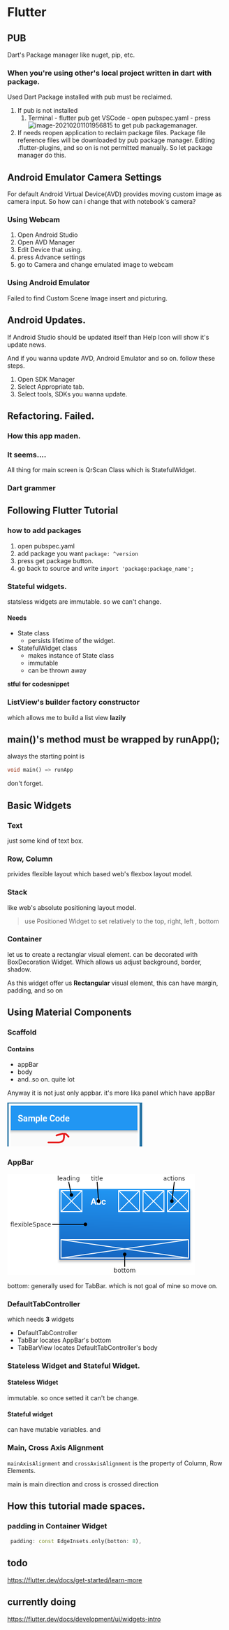 # Flutter

## PUB

Dart's Package manager like nuget, pip, etc.

 

### When you're using other's local project written in dart with package.

Used Dart Package installed with pub must be reclaimed.

1. If pub is not installed
   1. Terminal - flutter pub get
      VSCode - open pubspec.yaml - press ![image-20210201101956815](D:\KULS\DailyMD\2102\referenceImage\210221\image-20210201101956815.png) to get pub packagemanager.
2. If needs reopen application to reclaim package files.
   Package file reference files will be downloaded by pub package manager.
   Editing .flutter-plugins, and so on is not permitted manually. So let package manager do this.



## Android Emulator Camera Settings

For default Android Virtual Device(AVD) provides moving custom image as camera input.
So how can i change that with notebook's camera?

### Using Webcam

1. Open Android Studio
2. Open AVD Manager
3. Edit Device that using.
4. press Advance settings
5. go to Camera and change emulated image to webcam

### Using Android Emulator

Failed to find Custom Scene Image insert and picturing.



## Android Updates.

If Android Studio should be updated itself than Help Icon will show it's update news.

And if you wanna update AVD, Android Emulator and so on. follow these steps.

1. Open SDK Manager
2. Select Appropriate tab.
3. Select tools, SDKs you wanna update.





## Refactoring. Failed.

### How this app maden.

### It seems....

All thing for main screen is QrScan Class which is StatefulWidget.



### Dart grammer





## Following Flutter Tutorial

### how to add packages

1. open pubspec.yaml
2. add package you want `package: ^version` 
3. press get package button.
4. go back to source and write `import 'package:package_name';`



### Stateful widgets.

statsless widgets are immutable. so we can't change.

#### Needs

* State class
  * persists lifetime of the widget.
* StatefulWidget class
  * makes instance of State class
  * immutable
  * can be thrown away

**stful for codesnippet**



### ListView's builder factory constructor

which allows me to build a list view **lazily**



## main()'s method must be wrapped by runApp();

always the starting point is 

```dart
void main() => runApp
```

don't forget.



## Basic Widgets

### Text

just some kind of text box.

### Row, Column

privides flexible layout which based web's flexbox layout model.

### Stack

like web's absolute positioning layout model.

> use Positioned Widget to set relatively to the top, right, left , bottom

### Container

let us to create a rectanglar visual element. can be decorated with  BoxDecoration Widget. Which allows us adjust background, border, shadow.

As this widget offer us **Rectangular** visual element, this can have margin, padding, and so on



## Using Material Components

### Scaffold

#### Contains

* appBar
* body
* and..so on. quite lot

Anyway it is not just only appbar. it's more lika panel which have appBar

<img src="referenceImage/Flutter/image-20210203101802694.png" alt="image-20210203101802694" style="zoom:%;" />

### AppBar

![image-20210203101831657](referenceImage/Flutter/image-20210203101831657.png)

bottom: generally used for TabBar. which is not goal of mine so move on.

### DefaultTabController

which needs **3** widgets

* DefaultTabController
* TabBar
  locates AppBar's bottom
* TabBarView
  locates DefaultTabController's body



### Stateless Widget and Stateful Widget.

#### Stateless Widget

immutable. so once setted it can't be change.

#### Stateful widget

can have mutable variables. and 



### Main, Cross Axis Alignment

`mainAxisAlignment` and `crossAxisAlignment` is the property of Column, Row Elements.

main is main direction and cross is crossed direction



## How this tutorial made spaces.

### padding in Container Widget

```dart
 padding: const EdgeInsets.only(botton: 8),
```









## todo

https://flutter.dev/docs/get-started/learn-more

## currently doing

https://flutter.dev/docs/development/ui/widgets-intro